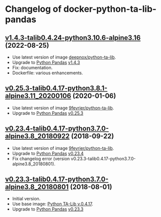 Changelog of docker-python-ta-lib-pandas
========================================

## [v1.4.3-talib0.4.24-python3.10.6-alpine3.16](https://github.com/deepnox-io/docker-python-ta-lib-pandas/tree/v1.4.3-talib0.4.24-python3.10.6-alpine3.16) (2022-08-25)

* Use latest version of image [deepnox/python-ta-lib](https://github.com/9fevrier/docker-python-ta-lib/tree/v0.4.24_python3.10-alpine3.16).
* Upgrade to [Python Pandas](https://pandas.pydata.org/) [v1.4.3](http://pandas.pydata.org/pandas-docs/version/1.4.3/)
* Fix: documentation.
* Dockerfile: various enhancements.

## [v0.25.3-talib0.4.17-python3.8.1-alpine3.11_20200106](https://github.com/9fevrier/docker-python-ta-lib-pandas/tree/v0.25.3-talib0.4.17-python3.8.1-alpine3.11_20200106) (2020-01-06)

* Use latest version of image [9fevrier/python-ta-lib](https://github.com/9fevrier/docker-python-ta-lib/tree/v0.4.17_python3.8.1-alpine3.11_20200106).
* Upgrade to [Python Pandas](https://pandas.pydata.org/) [v0.25.3](http://pandas.pydata.org/pandas-docs/version/0.25.3/)

## [v0.23.4-talib0.4.17-python3.7.0-alpine3.8_20180922](https://github.com/9fevrier/docker-python-ta-lib-pandas/tree/v0.23.4-talib0.4.17-python3.7.0-alpine3.8_20180922) (2018-09-22)

* Use latest version of image [9fevrier/python-ta-lib](https://github.com/9fevrier/docker-python-ta-lib/tree/v0.4.17_python3.7.0-alpine3.8_20180730).
* Upgrade to [Python Pandas](https://pandas.pydata.org/) [v0.23.4](http://pandas.pydata.org/pandas-docs/version/0.23.4/)
* Fix changelog error (version v0.23.3-talib0.4.17-python3.7.0-alpine3.8_20180801).

## [v0.23.3-talib0.4.17-python3.7.0-alpine3.8_20180801](https://github.com/9fevrier/docker-python-ta-lib-pandas/tree/v0.23.3-talib0.4.17-python3.7.0-alpine3.8_20180801) (2018-08-01)

* Initial version.
* Use base image: [Python TA-Lib v.0.4.17](https://hub.docker.com/u/9fevrier/python-ta-lib:0.4.17_python3.7.0-alpine3.8_20180730).
* Upgrade to [Python Pandas](https://pandas.pydata.org/) [v0.23.3](http://pandas.pydata.org/pandas-docs/version/0.23.3)

